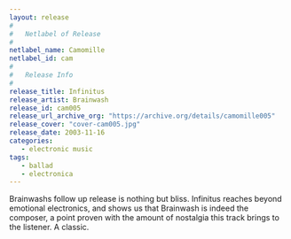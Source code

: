 ```yaml
---
layout: release
#
#   Netlabel of Release
#
netlabel_name: Camomille
netlabel_id: cam
#
#   Release Info
#
release_title: Infinitus
release_artist: Brainwash
release_id: cam005
release_url_archive_org: "https://archive.org/details/camomille005"
release_cover: "cover-cam005.jpg"
release_date: 2003-11-16
categories:
   - electronic music
tags:
   - ballad
   - electronica
---
```

Brainwashs follow up release is nothing but bliss. Infinitus reaches beyond emotional electronics, and shows us that Brainwash is indeed the composer, a point proven with the amount of nostalgia this track brings to the listener. A classic.